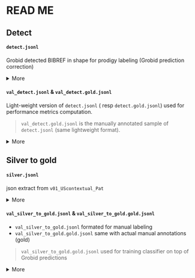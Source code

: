 # READ ME

## Detect

#### `detect.jsonl`

Grobid detected BIBREF in shape for prodigy labeling (Grobid prediction correction)

<details><summary>More</summary>

````shell script
python cli/patcit-cli.py models data prep-spacy-sam --texts-file validation/intext/patent_detect/eval_texts_1590481723.csv --citations-file validation/intext/bibref_detect/processed_eval_texts_1590481723.csv --flavor bibrefs >> validation/intext/bibref_detect/tmp.jsonl
python cli/patcit-cli.py models data align-spans validation/intext/bibref_detect/tmp.jsonl  >> validation/intext/bibref_detect/detect.jsonl
rm validation/intext/bibref_detect/tmp.jsonl
````

````json
{"publication_number":"string", "text":"long-string", "spans":[{"start":"int","end":"int","label":"string"}]}
````

</details>



#### `val_detect.jsonl` & `val_detect.gold.jsonl`

Light-weight version of `detect.jsonl` ( resp `detect.gold.jsonl`) used for performance metrics computation.

> `val_detect.gold.jsonl` is the manually annotated sample of `detect.jsonl` (same lightweight format).

<details><summary>More</summary>

```shell script
jq '{publication_number,spans}' validation/intext/bibref_detect/detect.jsonl  -c >> `val_detect.jsonl`
```

````json
{"publication_number":"string", "spans":[{"start":"int","end":"int","label":"string"}]}
````

</details>





## Silver to gold

#### `silver.jsonl`

json extract from `v01_UScontextual_Pat`

<details><summary>More</summary>

```json
{"publication_number_o":"US-2017233441-A1","DOI":"10.1126/science.1245625","ISSN":"0036-8075","ISSNe":"1095-9203","PMCID":"pmc3886632","PMID":"24179159","idno":null,"authors":[{"first":"J-P","middle":null,"surname":"Julien","genname":null}]}
```
</details>

#### `val_silver_to_gold.jsonl` & `val_silver_to_gold.gold.jsonl`

- `val_silver_to_gold.jsonl` formated for manual labeling
- `val_silver_to_gold.gold.jsonl` same with actual manual annotations (gold)

> `val_silver_to_gold.gold.jsonl` used for training classifier on top of Grobid predictions

<details><summary>More</summary>

```shell script
python pacit.py models data prep-bibref-silver-to-gold silver.jsonl >> silver_to_gold.jsonl
```

```json
{"text": "Gottfried Magerl In Ieee Transactions Of Microwave Theory And Techniques Entitled &#34;Ridged Waveguides Within Homogeneous Dielectric-Slab Loading&#34 1978-06 26"}
```
</details>
